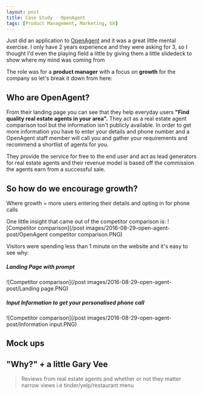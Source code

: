 ```yaml
---
layout: post
title: Case Study - OpenAgent   
tags: [Product Management, Marketing, UX]
---
```


Just did an application to [OpenAgent](www.openagent.com) and it was a great little mental exercise. I only have 2 years experience and they were asking for 3, so I thought I'd even the playing field a little by giving them a little slidedeck to show where my mind was coming from

The role was for a **product manager** with a focus on **growth** for the company so let's break it down from here:

## Who are OpenAgent?

  From their landing page you can see that they help everyday users **"Find quality real estate agents in your area".** They act as a real estate agent comparison tool but the information isn't publicly available. In order to get more information you have to enter your details and phone number and a OpenAgent staff member will call you and gather your requirements and recommend a shortlist of agents for you.

  They provide the service for free to the end user and act as lead generators for real estate agents and their revenue model is based off the commission the agents earn from a successful sale.

## So how do we encourage growth?
Where growth = more users entering their details and opting in for phone calls

One little insight that came out of the competitor comparison is:
![Competitor comparison](/post images/2016-08-29-open-agent-post/OpenAgent competitor comparison.PNG)

Visitors were spending less than 1 minute on the website and it's easy to see why:

##### Landing Page with prompt
![Competitor comparison](/post images/2016-08-29-open-agent-post/Landing page.PNG)

##### Input Information to get your personalised phone call
![Competitor comparison](/post images/2016-08-29-open-agent-post/Information input.PNG)





## Mock ups

## "Why?" + a little Gary Vee



> Reviews from real estate agents and whether or not they matter
narrow views i.e tinder/yelp/restaurant menu
